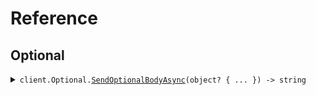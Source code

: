 # Reference
## Optional
<details><summary><code>client.Optional.<a href="/src/SeedObjectsWithImports/Optional/OptionalClient.cs">SendOptionalBodyAsync</a>(object? { ... }) -> string</code></summary>
<dl>
<dd>

#### 🔌 Usage

<dl>
<dd>

<dl>
<dd>

```csharp
await client.Optional.SendOptionalBodyAsync(
    new Dictionary<string, object>()
    {
        {
            "string",
            new Dictionary<object, object?>() { { "key", "value" } }
        },
    }
);
```
</dd>
</dl>
</dd>
</dl>

#### ⚙️ Parameters

<dl>
<dd>

<dl>
<dd>

**request:** `object?` 
    
</dd>
</dl>
</dd>
</dl>


</dd>
</dl>
</details>
